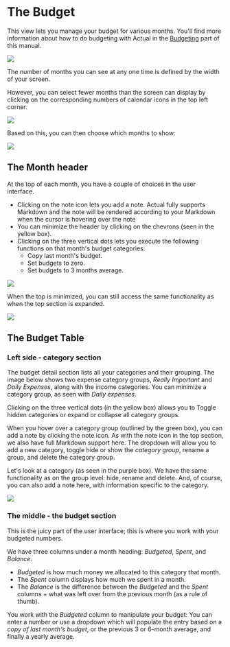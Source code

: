 # The Budget

This view lets you manage your budget for various months. You'll find more information about how to do budgeting with Actual
in the [Budgeting](/docs/budgeting/) part of this manual.

![](/img/a-tour-of-actual/tour-budget-overview.png)


The number of months you can see at any one time is defined by the width of your screen.

However, you can select fewer months than the screen can display by clicking on the corresponding numbers of calendar icons in the top left corner.

![](/img/a-tour-of-actual/tour-budget-calendar.png)

Based on this, you can then choose which months to show:

![](/img/a-tour-of-actual/tour-budget-calendar-choose.png)



## The Month header

At the top of each month, you have a couple of choices in the user interface.

* Clicking on the note icon lets you add a note. Actual fully supports Markdown and the note will be
  rendered according to your Markdown when the cursor is hovering over the note
* You can minimize the header by clicking on the chevrons (seen in the yellow box).
* Clicking on the three vertical dots lets you execute the following functions on that month's budget categories:
  * Copy last month's budget.
  * Set budgets to zero.
  * Set budgets to 3 months average.


![](/img/a-tour-of-actual/tour-budget-top-expanded.png)

When the top is minimized, you can still access the same functionality as when the top section is expanded.

![](/img/a-tour-of-actual/tour-budget-top-minimized.png)


## The Budget Table



### Left side - category section

The budget detail section lists all your categories and their grouping. The image below shows two expense category
groups, _Really Important_ and _Daily Expenses_, along with the income categories. You can minimize a category group, as seen
with _Daily expenses_.

Clicking on the three vertical dots (in the yellow box) allows you to Toggle hidden categories or expand or collapse all category groups.

When you hover over a category group (outlined by the green box), you can add a note by clicking the note icon. As with the note icon in the top section,
we also have full Markdown support here. The dropdown will allow you to add a new category, toggle hide or show the _category group_, rename a group,
and delete the category group.

Let's look at a category (as seen in the purple box). We have the same functionality as on the group level: hide, rename and delete. And, of course, you
can also add a note here, with information specific to the category.

![](/img/a-tour-of-actual/tour-budget-details.png)

### The middle - the budget section

This is the juicy part of the user interface; this is where you work with your budgeted numbers.

We have three columns under a month heading: _Budgeted_, _Spent_, and _Balance_.

* _Budgeted_ is how much money we allocated to this category that month.
* The _Spent_ column displays how much we spent in a month.
* The _Balance_ is the difference between the _Budgeted_ and the _Spent_ columns + what was left over from the previous month (as a rule of thumb).

 You work with the _Budgeted_ column to manipulate your budget: You can enter a number or use a dropdown which will populate the entry based on a
 _copy of last month's budget_, or the previous 3 or 6-month average, and finally a yearly average.





